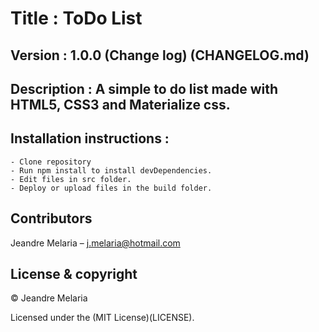 # Title : ToDo List 

## Version : 1.0.0 (Change log) (CHANGELOG.md)

## Description : A simple to do list made with HTML5, CSS3 and Materialize css. 

## Installation instructions : 
	- Clone repository
	- Run npm install to install devDependencies.
	- Edit files in src folder.
	- Deploy or upload files in the build folder.

## Contributors
Jeandre Melaria – j.melaria@hotmail.com

## License & copyright

&copy; Jeandre Melaria 

Licensed under the (MIT License)(LICENSE).